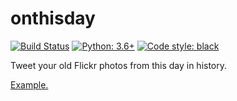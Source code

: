 # onthisday

[![Build Status](https://travis-ci.org/hugovk/onthisday.svg?branch=master)](https://travis-ci.org/hugovk/onthisday)
[![Python: 3.6+](https://img.shields.io/badge/python-3.6+-blue.svg)](https://www.python.org/downloads/)
[![Code style: black](https://img.shields.io/badge/code%20style-black-000000.svg)](https://github.com/psf/black)

Tweet your old Flickr photos from this day in history.

[Example.](https://twitter.com/search?f=tweets&vertical=default&q=%23OnThisDay%20from%3Ahugovk&src=typd)
